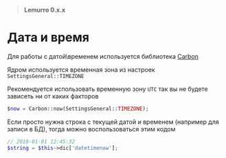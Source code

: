 > **Lemurro 0.x.x**

# Дата и время
Для работы с датой\временем используется библиотека [Carbon](http://carbon.nesbot.com)

Ядром используется временная зона из настроек `SettingsGeneral::TIMEZONE`

Рекомендуется использовать временную зону `UTC` так вы не будете зависеть ни от каких факторов
```php
$now = Carbon::now(SettingsGeneral::TIMEZONE);
```

Если просто нужна строка с текущей датой и временем (например для записи в БД), тогда можно воспользоваться этим кодом
```php
// 2018-01-01 12:45:32
$string = $this->dic['datetimenow'];
```